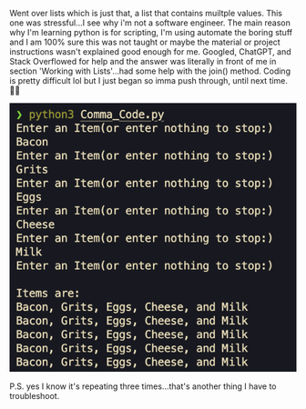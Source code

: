 Went over lists which is just that, a list that contains muiltple values. This one was stressful...I see why i'm not a software engineer. The main reason why I'm learning python is for scripting, I'm using automate the boring stuff and I am 100% sure 
this was not taught or maybe the material or project instructions wasn't explained good enough for me. Googled, ChatGPT, and Stack Overflowed for help and the answer was 
literally in front of me in section 'Working with Lists'...had some help with the join() method. Coding is pretty difficult lol but I just began so imma push through, until
next time. ✌🏽

![Screenshot](https://github.com/ArtistYay/Python_Projects/blob/main/2_Comma_Code/Screenshot%202023-06-06%20at%208.26.56%20PM.png)

P.S. yes I know it's repeating three times...that's another thing I have to troubleshoot.